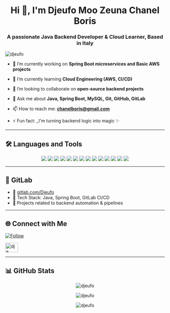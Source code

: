 <h1 align="center">Hi 👋, I'm Djeufo Moo Zeuna Chanel Boris</h1>
<h3 align="center">A passionate Java Backend Developer & Cloud Learner, Based in Italy</h3>

<p align="left"> <img src="https://komarev.com/ghpvc/?username=djeufo&label=Profile%20views&color=0e75b6&style=flat" alt="djeufo" /> </p>

- 🔭 I’m currently working on **Spring Boot microservices and Basic AWS projects**

- 🌱 I’m currently learning **Cloud Engineering (AWS, CI/CD)**

- 👯 I’m looking to collaborate on **open-source backend projects**

- 💬 Ask me about **Java, Spring Boot, MySQL, Git, GitHub, GitLab**

- 📫 How to reach me: **chanelboris@gmail.com**

- ⚡ Fun fact: \_I'm turning backend logic into magic ✨

---

## 🛠 Languages and Tools

<p align="center">
  <img src="https://img.shields.io/badge/Java-ED8B00?style=for-the-badge&logo=java&logoColor=white"/>
  <img src="https://img.shields.io/badge/SpringBoot-6DB33F?style=for-the-badge&logo=springboot&logoColor=white"/>
  <img src="https://img.shields.io/badge/MySQL-00000F?style=for-the-badge&logo=mysql&logoColor=white"/>
  <img src="https://img.shields.io/badge/Git-F05032?style=for-the-badge&logo=git&logoColor=white"/>
  <img src="https://img.shields.io/badge/GitHub-181717?style=for-the-badge&logo=github&logoColor=white"/>
  <img src="https://img.shields.io/badge/GitLab-FC6D26?style=for-the-badge&logo=gitlab&logoColor=white"/>
  <img src="https://img.shields.io/badge/AWS-232F3E?style=for-the-badge&logo=amazonaws&logoColor=white"/>
  <img src="https://img.shields.io/badge/Postman-FF6C37?style=for-the-badge&logo=postman&logoColor=white"/>
  <img src="https://img.shields.io/badge/DBeaver-372923?style=for-the-badge&logo=data&logoColor=white"/>
  <img src="https://img.shields.io/badge/IntelliJIDEA-000000?style=for-the-badge&logo=intellijidea&logoColor=white"/>
  <img src="https://img.shields.io/badge/VSCode-007ACC?style=for-the-badge&logo=visualstudiocode&logoColor=white"/>
  <img src="https://img.shields.io/badge/Linux-FCC624?style=for-the-badge&logo=linux&logoColor=black"/>
  <img src="https://img.shields.io/badge/Windows-0078D6?style=for-the-badge&logo=windows&logoColor=white"/>
<img src="https://img.shields.io/badge/macOS-0078D6?style=for-the-badge&logo=apple&logoColor=white"/>

</p>

---

## 🦊 GitLab

- 🔗 [gitlab.com/Djeufo](https://gitlab.com/Djeufo)
- 🧰 Tech Stack: Java, Spring Boot, GitLab CI/CD
- 🧪 Projects related to backend automation & pipelines

---

## 🌐 Connect with Me

[![Follow](https://img.shields.io/github/followers/djeufo?label=Follow&style=social)](https://github.com/djeufo)

<a href="https://www.linkedin.com/in/djeufo-moo-zeuna-chanel-boris-2552311b0?utm_source=share&utm_campaign=share_via&utm_content=profile&utm_medium=android_app" target="blank"><img align="center" src="https://raw.githubusercontent.com/rahuldkjain/github-profile-readme-generator/master/src/images/icons/Social/linked-in-alt.svg" alt="dje" height="30" width="40" /></a>

<!--

<a href="https://fb.com/dj" target="blank"><img align="center" src="https://raw.githubusercontent.com/rahuldkjain/github-profile-readme-generator/master/src/images/icons/Social/facebook.svg" alt="dj" height="30" width="40" /></a>
<a href="https://instagram.com/dje" target="blank"><img align="center" src="https://raw.githubusercontent.com/rahuldkjain/github-profile-readme-generator/master/src/images/icons/Social/instagram.svg" alt="dje" height="30" width="40" /></a>
<a href="https://www.leetcode.com/dje" target="blank"><img align="center" src="https://raw.githubusercontent.com/rahuldkjain/github-profile-readme-generator/master/src/images/icons/Social/leet-code.svg" alt="dje" height="30" width="40" /></a>
<a href="https://discord.gg/dje" target="blank"><img align="center" src="https://raw.githubusercontent.com/rahuldkjain/github-profile-readme-generator/master/src/images/icons/Social/discord.svg" alt="dje" height="30" width="40" /></a>


-->
</p>

---

## 📊 GitHub Stats

<p align="center">
  <img src="https://github-readme-stats.vercel.app/api?username=djeufo&show_icons=true&locale=en" alt="djeufo" />
</p>

<p align="center">
  <img src="https://github-readme-streak-stats.herokuapp.com/?user=djeufo" alt="djeufo" />
</p>

<p align="center">
  <img src="https://github-readme-stats.vercel.app/api/top-langs?username=djeufo&show_icons=true&locale=en&layout=compact" alt="djeufo" />
</p>

<!--

## 📊 Developer Stats

#### GitHub

![GitHub Stats](https://github-readme-stats.vercel.app/api?username=djeufo&show_icons=true&locale=en)
![GitHub Streak](https://github-readme-streak-stats.herokuapp.com/?user=djeufo)

## -->

<!--

## 📂 Highlight Projects

- [Project Name](https://github.com/yourusername/project) — Short 1-line description.
- [Another Project](https://github.com/yourusername/another) — What tech you used or problem it solves.

## 🔗 Links

[Portfolio Website](https://yourportfolio.com) • [LinkedIn](https://linkedin.com/in/yourprofile) • [Resume](https://yourlink.com/resume.pdf)

-->
